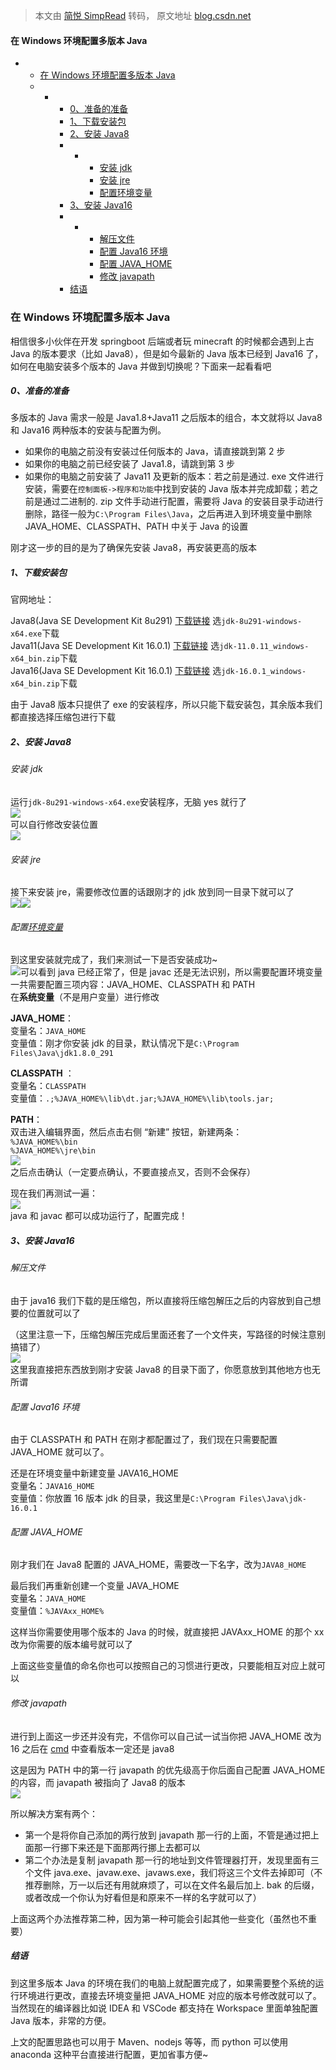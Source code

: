 > 本文由 [简悦 SimpRead](http://ksria.com/simpread/) 转码， 原文地址 [blog.csdn.net](https://blog.csdn.net/weixin_44072270/article/details/117897967)

#### 在 Windows 环境配置多版本 Java

*   *   [在 Windows 环境配置多版本 Java](#WindowsJava_1)
    *   *   *   [0、准备的准备](#0_3)
            *   [1、下载安装包](#1_11)
            *   [2、安装 Java8](#2Java8_20)
            *   *   *   [安装 jdk](#jdk_21)
                    *   [安装 jre](#jre_26)
                    *   [配置环境变量](#_29)
            *   [3、安装 Java16](#3Java16_54)
            *   *   *   [解压文件](#_55)
                    *   [配置 Java16 环境](#Java16_62)
                    *   [配置 JAVA_HOME](#JAVA_HOME_69)
                    *   [修改 javapath](#javapath_80)
            *   [结语](#_92)

### 在 Windows 环境配置多版本 Java

相信很多小伙伴在开发 springboot 后端或者玩 minecraft 的时候都会遇到上古 Java 的版本要求（比如 Java8），但是如今最新的 Java 版本已经到 Java16 了，如何在电脑安装多个版本的 Java 并做到切换呢？下面来一起看看吧

##### 0、准备的准备

多版本的 Java 需求一般是 Java1.8+Java11 之后版本的组合，本文就将以 Java8 和 Java16 两种版本的安装与配置为例。

*   如果你的电脑之前没有安装过任何版本的 Java，请直接跳到第 2 步
*   如果你的电脑之前已经安装了 Java1.8，请跳到第 3 步
*   如果你的电脑之前安装了 Java11 及更新的版本：若之前是通过. exe 文件进行安装，需要在`控制面板->程序和功能`中找到安装的 Java 版本并完成卸载；若之前是通过二进制的. zip 文件手动进行配置，需要将 Java 的安装目录手动进行删除，路径一般为`C:\Program Files\Java`，之后再进入到环境变量中删除 JAVA_HOME、CLASSPATH、PATH 中关于 Java 的设置

刚才这一步的目的是为了确保先安装 Java8，再安装更高的版本

##### 1、下载安装包

官网地址：

Java8(Java SE Development Kit 8u291) [下载链接](https://www.oracle.com/java/technologies/javase/javase-jdk8-downloads.html) 选`jdk-8u291-windows-x64.exe`下载  
Java11(Java SE Development Kit 16.0.1) [下载链接](https://www.oracle.com/java/technologies/javase-jdk11-downloads.html) 选`jdk-11.0.11_windows-x64_bin.zip`下载  
Java16(Java SE Development Kit 16.0.1) [下载链接](https://www.oracle.com/java/technologies/javase-jdk16-downloads.html) 选`jdk-16.0.1_windows-x64_bin.zip`下载

由于 Java8 版本只提供了 exe 的安装程序，所以只能下载安装包，其余版本我们都直接选择压缩包进行下载

##### 2、安装 Java8

###### 安装 jdk

运行`jdk-8u291-windows-x64.exe`安装程序，无脑 yes 就行了  
![](markdown/assets/66734e7f.png)  
可以自行修改安装位置  
![](markdown/assets/5195e29d.png)

###### 安装 jre

接下来安装 jre，需要修改位置的话跟刚才的 jdk 放到同一目录下就可以了  
![](markdown/assets/88e79b69.png)![](markdown/assets/6c13ea4d.png)

###### 配置[环境变量](https://so.csdn.net/so/search?q=%E7%8E%AF%E5%A2%83%E5%8F%98%E9%87%8F&spm=1001.2101.3001.7020)

到这里安装就完成了，我们来测试一下是否安装成功~  
![](markdown/assets/ea647a26.png)可以看到 java 已经正常了，但是 javac 还是无法识别，所以需要配置环境变量  
一共需要配置三项内容：JAVA_HOME、CLASSPATH 和 PATH  
在**系统变量**（不是用户变量）进行修改

**JAVA_HOME**：  
变量名：`JAVA_HOME`  
变量值：刚才你安装 jdk 的目录，默认情况下是`C:\Program Files\Java\jdk1.8.0_291`

**CLASSPATH** ：  
变量名：`CLASSPATH`  
变量值：`.;%JAVA_HOME%\lib\dt.jar;%JAVA_HOME%\lib\tools.jar;`

**PATH**：  
双击进入编辑界面，然后点击右侧 “新建” 按钮，新建两条：  
`%JAVA_HOME%\bin`  
`%JAVA_HOME%\jre\bin`  
![](markdown/assets/a4c008af.png)  
之后点击确认（一定要点确认，不要直接点叉，否则不会保存）

现在我们再测试一遍：  
![](markdown/assets/1940740f.png)  
java 和 javac 都可以成功运行了，配置完成！

##### 3、安装 Java16

###### 解压文件

由于 java16 我们下载的是压缩包，所以直接将压缩包解压之后的内容放到自己想要的位置就可以了

（这里注意一下，压缩包解压完成后里面还套了一个文件夹，写路径的时候注意别搞错了）  
![](markdown/assets/ed715510.png)  
这里我直接把东西放到刚才安装 Java8 的目录下面了，你愿意放到其他地方也无所谓

###### 配置 Java16 环境

由于 CLASSPATH 和 PATH 在刚才都配置过了，我们现在只需要配置 JAVA_HOME 就可以了。

还是在环境变量中新建变量 JAVA16_HOME  
变量名：`JAVA16_HOME`  
变量值：你放置 16 版本 jdk 的目录，我这里是`C:\Program Files\Java\jdk-16.0.1`

###### 配置 JAVA_HOME

刚才我们在 Java8 配置的 JAVA_HOME，需要改一下名字，改为`JAVA8_HOME`

最后我们再重新创建一个变量 JAVA_HOME  
变量名：`JAVA_HOME`  
变量值：`%JAVAxx_HOME%`

这样当你需要使用哪个版本的 Java 的时候，就直接把 JAVAxx_HOME 的那个 xx 改为你需要的版本编号就可以了

上面这些变量值的命名你也可以按照自己的习惯进行更改，只要能相互对应上就可以

###### 修改 javapath

进行到上面这一步还并没有完，不信你可以自己试一试当你把 JAVA_HOME 改为 16 之后在 [cmd](https://so.csdn.net/so/search?q=cmd&spm=1001.2101.3001.7020) 中查看版本一定还是 java8

这是因为 PATH 中的第一行 javapath 的优先级高于你后面自己配置 JAVA_HOME 的内容，而 javapath 被指向了 Java8 的版本  
![](markdown/assets/7882e721.png)

所以解决方案有两个：

*   第一个是将你自己添加的两行放到 javapath 那一行的上面，不管是通过把上面那一行挪下来还是下面那两行挪上去都可以
*   第二个办法是复制 javapath 那一行的地址到文件管理器打开，发现里面有三个文件 java.exe、javaw.exe、javaws.exe，我们将这三个文件去掉即可（不推荐删除，万一以后还有用就麻烦了，可以在文件名最后加上. bak 的后缀，或者改成一个你认为好看但是和原来不一样的名字就可以了）

上面这两个办法推荐第二种，因为第一种可能会引起其他一些变化（虽然也不重要）

##### 结语

到这里多版本 Java 的环境在我们的电脑上就配置完成了，如果需要整个系统的运行环境进行更改，直接去环境变量把 JAVA_HOME 对应的版本号修改就可以了。当然现在的编译器比如说 IDEA 和 VSCode 都支持在 Workspace 里面单独配置 Java 版本，非常的方便。

上文的配置思路也可以用于 Maven、nodejs 等等，而 python 可以使用 anaconda 这种平台直接进行配置，更加省事方便~